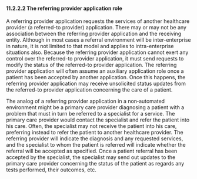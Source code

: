 #### 11.2.2.2 The referring provider application role

A referring provider application requests the services of another healthcare provider (a referred-to provider) application. There may or may not be any association between the referring provider application and the receiving entity. Although in most cases a referral environment will be inter-enterprise in nature, it is not limited to that model and applies to intra-enterprise situations also. Because the referring provider application cannot exert any control over the referred-to provider application, it must send requests to modify the status of the referred-to provider application. The referring provider application will often assume an auxiliary application role once a patient has been accepted by another application. Once this happens, the referring provider application may receive unsolicited status updates from the referred-to provider application concerning the care of a patient.

The analog of a referring provider application in a non‑automated environment might be a primary care provider diagnosing a patient with a problem that must in turn be referred to a specialist for a service. The primary care provider would contact the specialist and refer the patient into his care. Often, the specialist may not receive the patient into his care, preferring instead to refer the patient to another healthcare provider. The referring provider will indicate the diagnosis and any requested services, and the specialist to whom the patient is referred will indicate whether the referral will be accepted as specified. Once a patient referral has been accepted by the specialist, the specialist may send out updates to the primary care provider concerning the status of the patient as regards any tests performed, their outcomes, etc.
